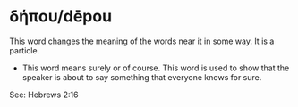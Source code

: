 # δήπου/dēpou
This word changes the meaning of the words near it in some way. It is a particle.

* This word means surely or of course. This word is used to show that the speaker is about to say something that everyone knows for sure.

See: Hebrews 2:16
